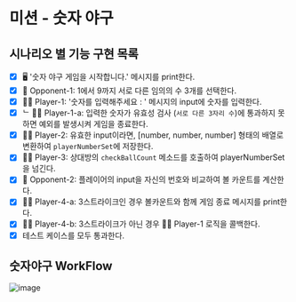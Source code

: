 # 미션 - 숫자 야구

## 시나리오 별 기능 구현 목록

- [x] 🖥️ '숫자 야구 게임을 시작합니다.' 메시지를 print한다. <br />
- [x] 👾 Opponent-1: 1에서 9까지 서로 다른 임의의 수 3개를 선택한다. <br />
- [x] 🧑‍🚀 Player-1: '숫자를 입력해주세요 : ' 메시지의 input에 숫자를 입력한다. <br />
- [x] ᄂ 🧑‍🚀 Player-1-a: 입력한 숫자가 유효성 검사 (`서로 다른 3자리 수`)에 통과하지 못하면 예외를 발생시켜 게임을 종료한다. <br />
- [x] 🧑‍🚀 Player-2: 유효한 input이라면, [number, number, number] 형태의 배열로 변환하여 `playerNumberSet`에 저장한다.
- [x] 🧑‍🚀 Player-3: 상대방의 `checkBallCount` 메소드를 호출하여 playerNumberSet을 넘긴다.
- [x] 👾 Opponent-2: 플레이어의 input을 자신의 번호와 비교하여 볼 카운트를 계산한다.
- [x] 🧑‍🚀 Player-4-a: 3스트라이크인 경우 볼카운트와 함께 게임 종료 메시지를 print한다.
- [x] 🧑‍🚀 Player-4-b: 3스트라이크가 아닌 경우 🧑‍🚀 Player-1 로직을 콜백한다.
- [x] 테스트 케이스를 모두 통과한다.

## 숫자야구 WorkFlow

![image](https://github.com/FastSubTeam/front/assets/83483378/ff19833a-d243-4f16-b21f-e2c34733e35b)

##
